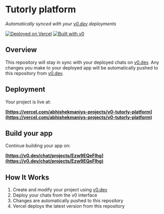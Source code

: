 # Tutorly platform

*Automatically synced with your [v0.dev](https://v0.dev) deployments*

[![Deployed on Vercel](https://img.shields.io/badge/Deployed%20on-Vercel-black?style=for-the-badge&logo=vercel)](https://vercel.com/abhishekmaniys-projects/v0-tutorly-platform)
[![Built with v0](https://img.shields.io/badge/Built%20with-v0.dev-black?style=for-the-badge)](https://v0.dev/chat/projects/Ezw9EQeFIhg)

## Overview

This repository will stay in sync with your deployed chats on [v0.dev](https://v0.dev).
Any changes you make to your deployed app will be automatically pushed to this repository from [v0.dev](https://v0.dev).

## Deployment

Your project is live at:

**[https://vercel.com/abhishekmaniys-projects/v0-tutorly-platform](https://vercel.com/abhishekmaniys-projects/v0-tutorly-platform)**

## Build your app

Continue building your app on:

**[https://v0.dev/chat/projects/Ezw9EQeFIhg](https://v0.dev/chat/projects/Ezw9EQeFIhg)**

## How It Works

1. Create and modify your project using [v0.dev](https://v0.dev)
2. Deploy your chats from the v0 interface
3. Changes are automatically pushed to this repository
4. Vercel deploys the latest version from this repository